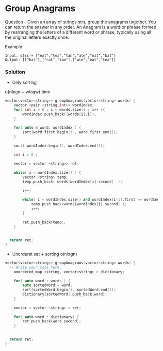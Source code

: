 # Group Anagrams

Question - Given an array of strings strs, group the anagrams together. You can return the answer in any order.
An Anagram is a word or phrase formed by rearranging the letters of a different word or phrase, typically using all the original letters exactly once.

Example 
```
Input: strs = ["eat","tea","tan","ate","nat","bat"]
Output: [["bat"],["nat","tan"],["ate","eat","tea"]]
```


### Solution

- Only sorting

o(nlogn + wlogw) time

```cpp
vector<vector<string>> groupAnagrams(vector<string> words) {
	vector <pair <string,int>> wordIndex;
	for( int i = 0 ; i < words.size() ; i++ ){
		wordIndex.push_back({words[i],i});
	}
	
	for( auto & word: wordIndex ) {
		sort(word.first.begin() , word.first.end());
	}
	
	sort( wordIndex.begin(), wordIndex.end());
	
	int i = 0 ;
	
	vector < vector <string>> ret;
	
	while( i < wordIndex.size() ) {
		vector <string> temp;
		temp.push_back( words[wordIndex[i].second]  );
		
		i++;
		
		while( i < wordIndex.size() and wordIndex[i-1].first == wordIndex[i].first ) {
			temp.push_back(words[wordIndex[i].second] );
			i++;
		}
		
		ret.push_back(temp);
	}
	
	
  return ret;
}
```

- Unorderet set + sorting 
o(nlogn)

```cpp
vector<vector<string>> groupAnagrams(vector<string> words) {
  // Write your code here.
	unordered_map <string, vector<string> > dictionary;
	
	for( auto word : words ) {
		auto sortedWord = word;
		sort(sortedWord.begin(), sortedWord.end());
		dictionary[sortedWord].push_back(word);
	} 
	
	vector < vector <string> > ret;
	
	for( auto word : dictionary) {
		ret.push_back(word.second);
	}
	
	
  return ret;
}
```

